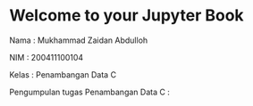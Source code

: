 # Welcome to your Jupyter Book
Nama    : Mukhammad Zaidan Abdulloh

NIM     : 200411100104

Kelas   : Penambangan Data C


Pengumpulan tugas Penambangan Data C :


```{tableofcontents}
```
